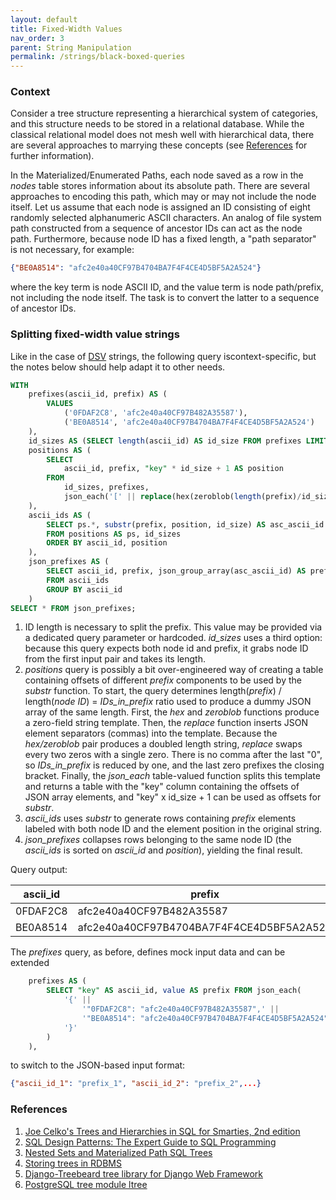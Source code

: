 ```yaml
---
layout: default
title: Fixed-Width Values
nav_order: 3
parent: String Manipulation
permalink: /strings/black-boxed-queries
---
```


### Context

Consider a tree structure representing a hierarchical system of categories, and this structure needs to be stored in a relational database. While the classical relational model does not mesh well with hierarchical data,  there are several approaches to marrying these concepts (see [References](#References) for further information).

In the Materialized/Enumerated Paths, each node saved as a row in the *nodes* table stores information about its absolute path. There are several approaches to encoding this path, which may or may not include the node itself. Let us assume that each node is assigned an ID consisting of eight randomly selected alphanumeric ASCII characters. An analog of file system path constructed from a sequence of ancestor IDs can act as the node path. Furthermore, because node ID has a fixed length, a "path separator" is not necessary, for example: 

~~~json
{"BE0A8514": "afc2e40a40CF97B4704BA7F4F4CE4D5BF5A2A524"}
~~~

where the key term is node ASCII ID, and the value term is node path/prefix, not including the node itself. The task is to convert the latter to a sequence of ancestor IDs.

### Splitting fixed-width value strings

Like in the case of [DSV][] strings, the following query iscontext-specific, but the notes below should help adapt it to other needs.

<a name="FWV-Query"></a>
~~~sql
WITH
    prefixes(ascii_id, prefix) AS (
        VALUES
            ('0FDAF2C8', 'afc2e40a40CF97B482A35587'),
            ('BE0A8514', 'afc2e40a40CF97B4704BA7F4F4CE4D5BF5A2A524')
    ),
    id_sizes AS (SELECT length(ascii_id) AS id_size FROM prefixes LIMIT 1),
    positions AS (
        SELECT
            ascii_id, prefix, "key" * id_size + 1 AS position
        FROM
            id_sizes, prefixes,
            json_each('[' || replace(hex(zeroblob(length(prefix)/id_size - 1)), '00', '0,') || '0]')
    ),
    ascii_ids AS (
        SELECT ps.*, substr(prefix, position, id_size) AS asc_ascii_id
        FROM positions AS ps, id_sizes
        ORDER BY ascii_id, position
    ),
    json_prefixes AS (
        SELECT ascii_id, prefix, json_group_array(asc_ascii_id) AS prefix_json
        FROM ascii_ids
        GROUP BY ascii_id
    )
SELECT * FROM json_prefixes;
~~~

 1. ID length is necessary to split the prefix. This value may be provided via a dedicated query parameter or hardcoded. *id_sizes* uses a third option: because this query expects both node id and prefix, it grabs node ID from the first input pair and takes its length.
 2. *positions* query is possibly a bit over-engineered way of creating a table containing offsets of different *prefix* components to be used by the *substr* function. To start, the query determines length(*prefix*) / length(*node ID*) = *IDs_in_prefix* ratio used to produce a dummy JSON array of the same length. First, the *hex* and *zeroblob* functions produce a zero-field string template. Then, the *replace* function inserts JSON element separators (commas) into the template. Because the *hex/zeroblob* pair produces a doubled length string, _replace_ swaps every two zeros with a single zero. There is no comma after the last "0", so *IDs_in_prefix* is reduced by one, and the last zero prefixes the closing bracket. Finally, the *json_each* table-valued function splits this template and returns a table with the "key" column containing the offsets of JSON array elements, and "key" x id_size +  1 can be used as offsets for *substr*.
 3. *ascii_ids* uses *substr* to generate rows containing *prefix* elements labeled with both node ID and the element position in the original string.
4. *json_prefixes* collapses rows belonging to the same node ID (the *ascii_ids* is sorted on *ascii_id* and *position*), yielding the final result.

Query output:

| ascii_id | prefix                                   | prefix_json                                              |
|----------|------------------------------------------|----------------------------------------------------------|
| 0FDAF2C8 | afc2e40a40CF97B482A35587                 | ["afc2e40a","40CF97B4","82A35587"]                       |
| BE0A8514 | afc2e40a40CF97B4704BA7F4F4CE4D5BF5A2A524 | ["afc2e40a","40CF97B4","704BA7F4","F4CE4D5B","F5A2A524"] |

The *prefixes* query, as before, defines mock input data and can be extended

~~~sql
    prefixes AS (
        SELECT "key" AS ascii_id, value AS prefix FROM json_each(
            '{' ||
                '"0FDAF2C8": "afc2e40a40CF97B482A35587",' ||
                '"BE0A8514": "afc2e40a40CF97B4704BA7F4F4CE4D5BF5A2A524"' ||
            '}'
        )
    ),
~~~

to switch to the JSON-based input format:

~~~json
{"ascii_id_1": "prefix_1", "ascii_id_2": "prefix_2",...}
~~~




<a name="References"></a>
### References

1. [Joe Celko's Trees and Hierarchies in SQL for Smarties, 2nd edition][Celko's Trees]
2. [SQL Design Patterns: The Expert Guide to SQL Programming][Tropashko]
3. [Nested Sets and Materialized Path SQL Trees][NS-MP]
4. [Storing trees in RDBMS][Kolesnikova]
5. [Django-Treebeard tree library for Django Web Framework][django-treebeard]
6. [PostgreSQL tree module ltree][PostgreSQL ltree]


<!-- References -->

[Celko's Trees]: https://sciencedirect.com/book/9780123877338
[Tropashko]: https://vadimtropashko.wordpress.com/%22sql-design-patterns%22-book/about
[NS-MP]: http://rampant-books.com/art_vadim_nested_sets_sql_trees.htm
[django-treebeard]: https://django-treebeard.readthedocs.io
[PostgreSQL ltree]: https://www.postgresql.org/docs/current/ltree.html
[Kolesnikova]: https://bitworks.software/en/2017-10-20-storing-trees-in-rdbms.html
[DSV]: /strings/split-dsv#DSV-Query